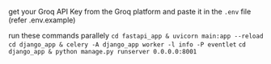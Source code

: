 get your Groq API Key from the Groq platform and paste it in the `.env` file (refer .env.example)

run these commands parallely 
`cd fastapi_app & uvicorn main:app --reload`
`cd django_app & celery -A django_app worker -l info -P eventlet`
`cd django_app & python manage.py runserver 0.0.0.0:8001`
